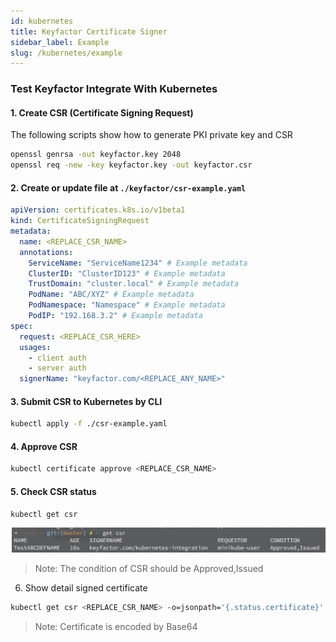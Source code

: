 ```yaml
---
id: kubernetes
title: Keyfactor Certificate Signer
sidebar_label: Example
slug: /kubernetes/example
---
```


### Test Keyfactor Integrate With Kubernetes

#### 1. Create CSR (Certificate Signing Request)

The following scripts show how to generate PKI private key and CSR

```bash
openssl genrsa -out keyfactor.key 2048
openssl req -new -key keyfactor.key -out keyfactor.csr
```

#### 2. Create or update file at `./keyfactor/csr-example.yaml`

```Yaml
apiVersion: certificates.k8s.io/v1beta1
kind: CertificateSigningRequest
metadata:
  name: <REPLACE_CSR_NAME>
  annotations:
    ServiceName: "ServiceName1234" # Example metadata
    ClusterID: "ClusterID123" # Example metadata
    TrustDomain: "cluster.local" # Example metadata
    PodName: "ABC/XYZ" # Example metadata
    PodNamespace: "Namespace" # Example metadata
    PodIP: "192.168.3.2" # Example metadata
spec:
  request: <REPLACE_CSR_HERE>
  usages:
    - client auth
    - server auth
  signerName: "keyfactor.com/<REPLACE_ANY_NAME>"
```

#### 3. Submit CSR to Kubernetes by CLI

```Bash
kubectl apply -f ./csr-example.yaml
```

#### 4. Approve CSR

```Bash
kubectl certificate approve <REPLACE_CSR_NAME>
```

#### 5. Check CSR status

```Bash
kubectl get csr
```

![Example](https://github.com/thedemodrive/keyfactor-istio/raw/master/img/CSR%20Status.png)

> Note: The condition of CSR should be Approved,Issued

6. Show detail signed certificate

```bash
kubectl get csr <REPLACE_CSR_NAME> -o=jsonpath='{.status.certificate}'
```

> Note: Certificate is encoded by Base64

